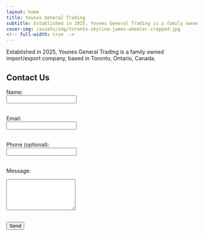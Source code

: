 ```yaml
---
layout: home
title: Younes General Trading
subtitle: Established in 2025, Younes General Trading is a family owned import/export company, based in Toronto, Ontario, Canada.
cover-img: /assets/img/toronto-skyline-james-wheeler-cropped.jpg
<!-- full-width: true -->
---
```


<section class="page-section hero-section">
	<div class="text-center">
		<p>Established in 2025, Younes General Trading is a family owned import/export company, based in Toronto, Ontario, Canada.</p>
	</div>
</section>

<div class="cut-buffer"></div>

## Contact Us

<form action="https://formspree.io/f/xovljpww" method="POST">
  <label for="name">Name:</label><br />
  <input type="text" name="name" required><br /><br />

  <label for="email">Email:</label><br />
  <input type="email" name="email" required><br /><br />

  <label for="phone">Phone (optional):</label><br />
  <input type="tel" name="phone"><br /><br />

  <label for="message">Message:</label><br />
  <textarea name="message" rows="5" required></textarea><br /><br />

  <button type="submit">Send</button>
</form>
